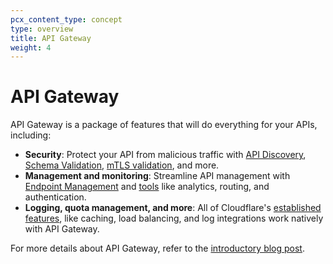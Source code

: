 ```yaml
---
pcx_content_type: concept
type: overview
title: API Gateway
weight: 4
---
```


# API Gateway

API Gateway is a package of features that will do everything for your APIs, including:

- **Security**: Protect your API from malicious traffic with [API Discovery](/api-shield/security/api-discovery/), [Schema Validation](/api-shield/security/schema-validation/), [mTLS validation](/api-shield/security/mtls/), and more.
- **Management and monitoring**: Streamline API management with [Endpoint Management](/api-shield/management-and-monitoring/) and [tools](https://blog.cloudflare.com/api-gateway/) like analytics, routing, and authentication.
- **Logging, quota management, and more**: All of Cloudflare's [established features](https://blog.cloudflare.com/api-gateway/), like caching, load balancing, and log integrations work natively with API Gateway.

For more details about API Gateway, refer to the [introductory blog post](https://blog.cloudflare.com/api-gateway/).
